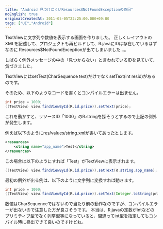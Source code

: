 ```yaml
---
title: "Android 見つけにくいResources$NotFoundExceptionの原因"
noEnglish: true
originalCreatedAt: 2011-05-05T22:25:00.000+09:00
tags: ["UI","Android"]
---
```

TextViewに文字列や数値を表示する画面を作りました。
正しくレイアウトのXMLを記述して、プロジェクトも再ビルドして、R.javaにIDは存在しているはずなのに
Resources$NotFoundExceptionが出てしまいました…。
<!--more-->
しばらく例外メッセージの中の「見つからない」と言われているIDを見ていて、気づきました。

TextViewにはsetText(CharSequence text)だけでなくsetText(int resid)があるのです。

そのため、以下のようなコードを書くとコンパイルエラーは出ません。

```java
int price = 1000;
((TextView) view.findViewById(R.id.price)).setText(price);
```

これを動かすと、リソースID「1000」のR.stringを探そうとするので上記の例外が発生します。

例えば以下のようにres/values/string.xmlが書いてあったとします。

```xml
<resources>
    <string name="app_name">Test</string>
</resources>
```

この場合は以下のようにすれば「Test」がTextViewに表示されます。

```java
((TextView) view.findViewById(R.id.price)).setText(R.string.app_name);
```

最初の例外が出る例は、以下のように文字列に変換すれば動きます。

```java
int price = 1000;
((TextView) view.findViewById(R.id.price)).setText(Integer.toString(price));
```

数値はCharSequenceではないので当たり前の動作なのですが、コンパイルエラーが出ないので注意した方が良さそうです。
本当は、R.javaの定数がintなどのプリミティブ型でなく列挙型等になっていると、間違ってint型を指定してもコンパイル時に検出できて良いのですけどね。
